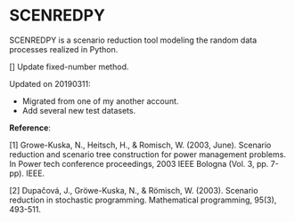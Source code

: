# SCENREDPY
SCENREDPY is a scenario reduction tool modeling the random data processes realized in Python. 

[] Update fixed-number method.


Updated on 20190311:
- Migrated from one of my another account. 
- Add several new test datasets.


**Reference**:

[1] Growe-Kuska, N., Heitsch, H., & Romisch, W. (2003, June). Scenario reduction and scenario tree construction for power management problems. In Power tech conference proceedings, 2003 IEEE Bologna (Vol. 3, pp. 7-pp). IEEE. 

[2] Dupačová, J., Gröwe-Kuska, N., & Römisch, W. (2003). Scenario reduction in stochastic programming. Mathematical programming, 95(3), 493-511.
